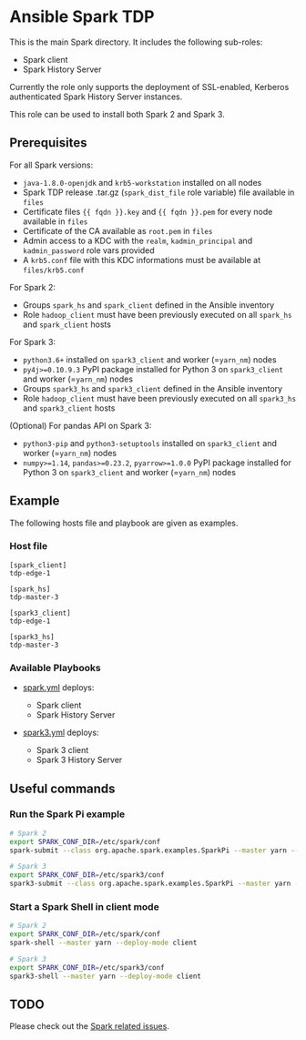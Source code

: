 # Ansible Spark TDP

This is the main Spark directory. It includes the following sub-roles:

- Spark client
- Spark History Server

Currently the role only supports the deployment of SSL-enabled, Kerberos authenticated Spark History Server instances.

This role can be used to install both Spark 2 and Spark 3.

## Prerequisites

For all Spark versions:

- `java-1.8.0-openjdk` and `krb5-workstation` installed on all nodes
- Spark TDP release .tar.gz (`spark_dist_file` role variable) file available in `files`
- Certificate files `{{ fqdn }}.key` and `{{ fqdn }}.pem` for every node available in `files`
- Certificate of the CA available as `root.pem` in `files`
- Admin access to a KDC with the `realm`, `kadmin_principal` and `kadmin_password` role vars provided
- A `krb5.conf` file with this KDC informations must be available at `files/krb5.conf`

For Spark 2:

- Groups `spark_hs` and `spark_client` defined in the Ansible inventory
- Role `hadoop_client` must have been previously executed on all `spark_hs` and `spark_client` hosts

For Spark 3:

- `python3.6+` installed on `spark3_client` and worker (=`yarn_nm`) nodes
- `py4j>=0.10.9.3` PyPI package installed for Python 3 on `spark3_client` and worker (=`yarn_nm`) nodes
- Groups `spark3_hs` and `spark3_client` defined in the Ansible inventory
- Role `hadoop_client` must have been previously executed on all `spark3_hs` and `spark3_client` hosts

(Optional) For pandas API on Spark 3:

- `python3-pip` and `python3-setuptools` installed on `spark3_client` and worker (=`yarn_nm`) nodes
- `numpy>=1.14`, `pandas>=0.23.2`, `pyarrow>=1.0.0` PyPI package installed for Python 3 on `spark3_client` and worker (=`yarn_nm`) nodes

## Example

The following hosts file and playbook are given as examples.

### Host file

```
[spark_client]
tdp-edge-1

[spark_hs]
tdp-master-3

[spark3_client]
tdp-edge-1

[spark3_hs]
tdp-master-3
```

### Available Playbooks

- [spark.yml](../../playbooks/spark.yml) deploys:

  - Spark client
  - Spark History Server

- [spark3.yml](../../playbooks/spark3.yml) deploys:
  - Spark 3 client
  - Spark 3 History Server

## Useful commands

### Run the Spark Pi example

```bash
# Spark 2
export SPARK_CONF_DIR=/etc/spark/conf
spark-submit --class org.apache.spark.examples.SparkPi --master yarn --deploy-mode cluster /opt/tdp/spark/examples/jars/spark-examples_2.11-2.3.4-1.0.jar 100

# Spark 3
export SPARK_CONF_DIR=/etc/spark3/conf
spark3-submit --class org.apache.spark.examples.SparkPi --master yarn --deploy-mode cluster /opt/tdp/spark3/examples/jars/spark-examples_2.12-3.2.4-1.0.jar 100
```

### Start a Spark Shell in client mode

```bash
# Spark 2
export SPARK_CONF_DIR=/etc/spark/conf
spark-shell --master yarn --deploy-mode client

# Spark 3
export SPARK_CONF_DIR=/etc/spark3/conf
spark3-shell --master yarn --deploy-mode client
```

## TODO

Please check out the [Spark related issues](https://github.com/TOSIT-FR/ansible-tdp-roles/issues?q=is%3Aopen+is%3Aissue+label%3Aspark).
